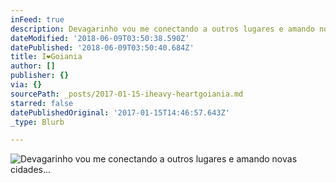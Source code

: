 ```yaml
---
inFeed: true
description: Devagarinho vou me conectando a outros lugares e amando novas cidades...
dateModified: '2018-06-09T03:50:38.590Z'
datePublished: '2018-06-09T03:50:40.684Z'
title: I❤️Goiania
author: []
publisher: {}
via: {}
sourcePath: _posts/2017-01-15-iheavy-heartgoiania.md
starred: false
datePublishedOriginal: '2017-01-15T14:46:57.643Z'
_type: Blurb

---
```

![Devagarinho vou me conectando a outros lugares e amando novas cidades...](https://the-grid-user-content.s3-us-west-2.amazonaws.com/eed26aca-0017-4b93-8b4a-90379b6daa9b.jpg)